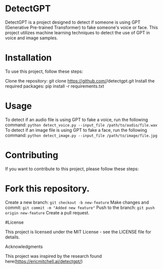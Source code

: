 # DetectGPT

DetectGPT is a project designed to detect if someone is using GPT (Generative Pre-trained Transformer) to fake someone's voice or face. This project utilizes machine learning techniques to detect the use of GPT in voice and image samples.

# Installation

To use this project, follow these steps:

Clone the repository: git clone https://github.com/<username>/detectgpt.git
Install the required packages: pip install -r requirements.txt

# Usage

To detect if an audio file is using GPT to fake a voice, run the following command:
```python detect_voice.py --input_file /path/to/audio/file.wav```
To detect if an image file is using GPT to fake a face, run the following command:
```python detect_image.py --input_file /path/to/image/file.jpg```

# Contributing

If you want to contribute to this project, please follow these steps:

# Fork this repository.

Create a new branch: `git checkout -b new-feature`
Make changes and commit: `git commit -m "Added new feature"`
Push to the branch: `git push origin new-feature`
Create a pull request.

#License

This project is licensed under the MIT License - see the LICENSE file for details.

Acknowledgments

This project was inspired by the research found here(https://ericmitchell.ai/detectgpt/)
